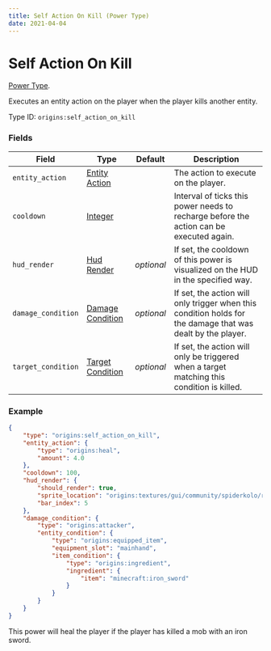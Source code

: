 ```yaml
---
title: Self Action On Kill (Power Type)
date: 2021-04-04
---
```

# Self Action On Kill

[Power Type](../power_types.md).

Executes an entity action on the player when the player kills another entity.

Type ID: `origins:self_action_on_kill`

### Fields

Field  | Type | Default | Description
-------|------|---------|-------------
`entity_action` | [Entity Action](../entity_actions.md) | | The action to execute on the player.
`cooldown` | [Integer](../data_types/integer.md) | | Interval of ticks this power needs to recharge before the action can be executed again.
`hud_render` | [Hud Render](../data_types/hud_render.md) | _optional_ | If set, the cooldown of this power is visualized on the HUD in the specified way.
`damage_condition` | [Damage Condition](../damage_conditions.md) | _optional_ | If set, the action will only trigger when this condition holds for the damage that was dealt by the player.
`target_condition` | [Target Condition](../entity_conditions.md) | _optional_ | If set, the action will only be triggered when a target matching this condition is killed.


### Example
```json
{
    "type": "origins:self_action_on_kill",
    "entity_action": {
        "type": "origins:heal",
        "amount": 4.0
    },
    "cooldown": 100,
    "hud_render": {
        "should_render": true,
        "sprite_location": "origins:textures/gui/community/spiderkolo/resource_bar_01.png",
        "bar_index": 5
    },
    "damage_condition": {
        "type": "origins:attacker",
        "entity_condition": {
            "type": "origins:equipped_item",
            "equipment_slot": "mainhand",
            "item_condition": {
                "type": "origins:ingredient",
                "ingredient": {
                    "item": "minecraft:iron_sword"
                }
            }
        }
    }
}
```
This power will heal the player if the player has killed a mob with an iron sword.
